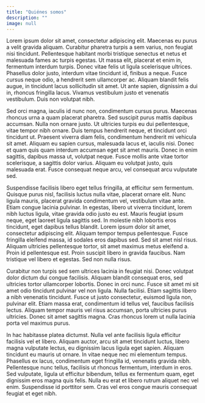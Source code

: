 ```yaml
---
title: "Quiénes somos"
description: ""
image: null
---
```


Lorem ipsum dolor sit amet, consectetur adipiscing elit. Maecenas eu purus a velit gravida aliquam. Curabitur pharetra turpis a sem varius, non feugiat nisi tincidunt. Pellentesque habitant morbi tristique senectus et netus et malesuada fames ac turpis egestas. Ut massa elit, placerat et enim in, fermentum interdum turpis. Donec vitae felis ut ligula scelerisque ultrices. Phasellus dolor justo, interdum vitae tincidunt id, finibus a neque. Fusce cursus neque odio, a hendrerit sem ullamcorper ac. Aliquam blandit felis augue, in tincidunt lacus sollicitudin sit amet. Ut ante sapien, dignissim a dui in, rhoncus fringilla lacus. Vivamus vestibulum justo et venenatis vestibulum. Duis non volutpat nibh.

Sed orci magna, iaculis id nunc non, condimentum cursus purus. Maecenas rhoncus urna a quam placerat pharetra. Sed suscipit purus mattis dapibus accumsan. Nulla non ornare justo. Ut ultricies turpis eu dui pellentesque, vitae tempor nibh ornare. Duis tempus hendrerit neque, et tincidunt orci tincidunt ut. Praesent viverra diam felis, condimentum hendrerit mi vehicula sit amet. Aliquam eu sapien cursus, malesuada lacus et, iaculis nisi. Donec et quam quis quam interdum accumsan eget sit amet mauris. Donec in enim sagittis, dapibus massa ut, volutpat neque. Fusce mollis ante vitae tortor scelerisque, a sagittis dolor varius. Aliquam eu volutpat justo, quis malesuada erat. Fusce consequat neque arcu, vel consequat arcu vulputate sed.

Suspendisse facilisis libero eget tellus fringilla, at efficitur sem fermentum. Quisque purus nisl, facilisis luctus nulla vitae, placerat ornare elit. Nunc ligula mauris, placerat gravida condimentum vel, vestibulum vitae ante. Etiam congue lacinia pulvinar. In egestas, libero ut viverra tincidunt, lorem nibh luctus ligula, vitae gravida odio justo eu est. Mauris feugiat ipsum neque, eget laoreet ligula sagittis sed. In molestie nibh lobortis eros tincidunt, eget dapibus tellus blandit. Lorem ipsum dolor sit amet, consectetur adipiscing elit. Aliquam tempor tempus pellentesque. Fusce fringilla eleifend massa, id sodales eros dapibus sed. Sed sit amet nisl risus. Aliquam ultricies pellentesque tortor, sit amet maximus metus eleifend a. Proin id pellentesque est. Proin suscipit libero in gravida faucibus. Nam tristique vel libero et egestas. Sed non nulla risus.

Curabitur non turpis sed sem ultrices lacinia in feugiat nisi. Donec volutpat dolor dictum dui congue facilisis. Aliquam blandit consequat eros, sed ultricies tortor ullamcorper lobortis. Donec in orci nunc. Fusce sit amet mi sit amet odio tincidunt pulvinar vel non ligula. Nulla facilisi. Etiam sagittis libero a nibh venenatis tincidunt. Fusce ut justo consectetur, euismod ligula non, pulvinar elit. Etiam massa erat, condimentum id tellus vel, faucibus facilisis lectus. Aliquam tempor mauris vel risus accumsan, porta ultricies purus ultricies. Donec sit amet sagittis magna. Cras rhoncus lorem ut nulla lacinia porta vel maximus purus.

In hac habitasse platea dictumst. Nulla vel ante facilisis ligula efficitur facilisis vel et libero. Aliquam auctor, arcu sit amet tincidunt luctus, libero magna vulputate lectus, eu dignissim lacus ligula eget sapien. Aliquam tincidunt eu mauris ut ornare. In vitae neque nec mi elementum tempus. Phasellus ex lacus, condimentum eget fringilla id, venenatis gravida nibh. Pellentesque nunc tellus, facilisis ut rhoncus fermentum, interdum in eros. Sed vulputate, ligula ut efficitur bibendum, tellus ex fermentum quam, eget dignissim eros magna quis felis. Nulla eu erat et libero rutrum aliquet nec vel enim. Suspendisse id porttitor sem. Cras vel eros congue mauris consequat feugiat et eget nibh.